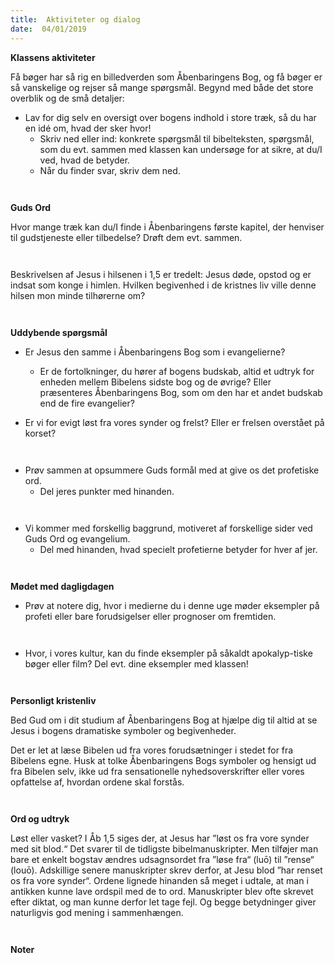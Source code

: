 ```yaml
---
title:  Aktiviteter og dialog
date:  04/01/2019
---
```


**Klassens aktiviteter**

Få bøger har så rig en billedverden som Åbenbaringens Bog, og få bøger er så vanskelige og rejser så mange spørgsmål. Begynd med både det store overblik og de små detaljer:

* Lav for dig selv en oversigt over bogens indhold i store træk, så du har en idé om, hvad der sker hvor!
	* Skriv ned eller ind: konkrete spørgsmål til bibelteksten, spørgsmål, som du evt. sammen med klassen kan undersøge for at sikre, at du/I ved, hvad de betyder.
	* Når du finder svar, skriv dem ned.

` `

**Guds Ord**

Hvor mange træk kan du/I finde i Åbenbaringens første kapitel, der henviser til gudstjeneste eller tilbedelse? Drøft dem evt. sammen.

` `

Beskrivelsen af Jesus i hilsenen i 1,5 er tredelt: Jesus døde, opstod og er indsat som konge i himlen. Hvilken begivenhed i de kristnes liv ville denne hilsen mon minde tilhørerne om?

` `

**Uddybende spørgsmål**

* Er Jesus den samme i Åbenbaringens Bog som i evangelierne?
	* Er de fortolkninger, du hører af bogens budskab, altid et udtryk for enheden mellem Bibelens sidste bog og de øvrige? Eller præsenteres Åbenbaringens Bog, som om den har et andet budskab end de fire evangelier?
 ` `

* Er vi for evigt løst fra vores synder og frelst? Eller er frelsen overstået på korset?

` `

* Prøv sammen at opsummere Guds formål med at give os det profetiske ord.
	* Del jeres punkter med hinanden.

` `

* Vi kommer med forskellig baggrund, motiveret af forskellige sider ved Guds Ord og evangelium.
	* Del med hinanden, hvad specielt profetierne betyder for hver af jer.

` `

**Mødet med dagligdagen**

* Prøv at notere dig, hvor i medierne du i denne uge møder eksempler på profeti eller bare forudsigelser eller prognoser om fremtiden.

` `

* Hvor, i vores kultur, kan du finde eksempler på såkaldt apokalyp-tiske bøger eller film? Del evt. dine eksempler med klassen!

` `

**Personligt kristenliv**

Bed Gud om i dit studium af Åbenbaringens Bog at hjælpe dig til altid at se Jesus i bogens dramatiske symboler og begivenheder.

Det er let at læse Bibelen ud fra vores forudsætninger i stedet for fra Bibelens egne. Husk at tolke Åbenbaringens Bogs symboler og hensigt ud fra Bibelen selv, ikke ud fra sensationelle nyhedsoverskrifter eller vores opfattelse af, hvordan ordene skal forstås.

` `

**Ord og udtryk**

Løst eller vasket? I Åb 1,5 siges der, at Jesus har ”løst os fra vore synder med sit blod.“ Det svarer til de tidligste bibelmanuskripter. Men tilføjer man bare et enkelt bogstav ændres udsagnsordet fra ”løse fra“ (luō) til ”rense“ (louō). Adskillige senere manuskripter skrev derfor, at Jesu blod ”har renset os fra vore synder“. Ordene lignede hinanden så meget i udtale, at man i antikken kunne lave ordspil med de to ord. Manuskripter blev ofte skrevet efter diktat, og man kunne derfor let tage fejl. Og begge betydninger giver naturligvis god mening i sammenhængen.

` `

**Noter**

` `
